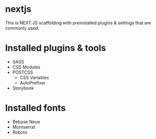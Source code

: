 # nextjs
This is NEXT.JS scaffolding with preinstalled plugins &amp; settings that are commonly used.

# Installed plugins & tools
- SASS
- CSS Modules
- POSTCSS
  - CSS Variables
  - AutoPrefixer
- Storybook
  
# Installed fonts
- Bebase Neue
- Montserrat
- Roboto
